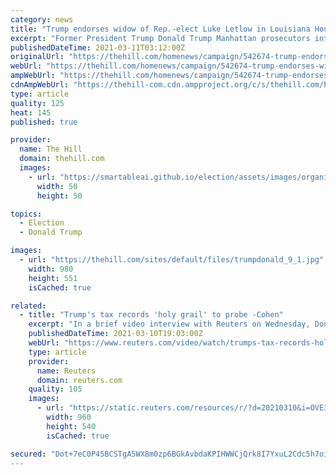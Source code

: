 ```yaml
---
category: news
title: "Trump endorses widow of Rep.-elect Luke Letlow in Louisiana House race"
excerpt: "Former President Trump Donald Trump Manhattan prosecutors intensifying probe into Trump's New York estate: report GOP leaders reiterate commitment to working with Trump amid back-and-forth Top ..."
publishedDateTime: 2021-03-11T03:12:00Z
originalUrl: "https://thehill.com/homenews/campaign/542674-trump-endorses-widow-of-rep-elect-luke-letlow-in-louisiana-house-race"
webUrl: "https://thehill.com/homenews/campaign/542674-trump-endorses-widow-of-rep-elect-luke-letlow-in-louisiana-house-race"
ampWebUrl: "https://thehill.com/homenews/campaign/542674-trump-endorses-widow-of-rep-elect-luke-letlow-in-louisiana-house-race?amp"
cdnAmpWebUrl: "https://thehill-com.cdn.ampproject.org/c/s/thehill.com/homenews/campaign/542674-trump-endorses-widow-of-rep-elect-luke-letlow-in-louisiana-house-race?amp"
type: article
quality: 125
heat: 145
published: true

provider:
  name: The Hill
  domain: thehill.com
  images:
    - url: "https://smartableai.github.io/election/assets/images/organizations/thehill.com-50x50.jpg"
      width: 50
      height: 50

topics:
  - Election
  - Donald Trump

images:
  - url: "https://thehill.com/sites/default/files/trumpdonald_9_1.jpg"
    width: 980
    height: 551
    isCached: true

related:
  - title: "Trump's tax records 'holy grail' to probe -Cohen"
    excerpt: "In a brief video interview with Reuters on Wednesday, Donald Trump's former lawyer and fixer, Michael Cohen, said he'll go in for a seventh interview with the Manhattan district attorney's office as prosecutors step up the criminal investigation into the former U."
    publishedDateTime: 2021-03-10T19:03:00Z
    webUrl: "https://www.reuters.com/video/watch/trumps-tax-records-holy-grail-to-probe-c-idOVE3I9IOV?chan=6g5ka85"
    type: article
    provider:
      name: Reuters
      domain: reuters.com
    quality: 105
    images:
      - url: "https://static.reuters.com/resources/r/?d=20210310&i=OVE3I9IOV&r=OVE3I9IOV&t=2"
        width: 960
        height: 540
        isCached: true

secured: "Dot+7eC0P45BCSTgA5WX8m0zp6BGkAvbdaKPIHWWCjQrk8I7YxuL2Cdc5h7oiHqd0EP07lDanAJ7G7pNZLl5YsEiBgqp//4JCESoZLZzgtvuzcAMQXX5XhPE0F7SAF8bBgJijO8QsCEZDpvB2N8nzrUb1iS91J5NSEuokaBlIDxbSum88yrv5TozZ24TJE1fpgIlwlaH4BQWNDzRXe5bp/Z7GofcmU+O/uz7d/lF1YSoU6HPpIdlZA9zOx7GFGgeaa0P3o618R3DNrPnmoqvldMihxPRQzgey5toWKJuDrMnUGB6nNrEBw6QFhVD6vGtLtmUHuBt77sXO66qg9eFSB+ZhzilhmVfzFrdB5RohoM=;K/tR5i+0goohYd0cSe6tBg=="
---
```


